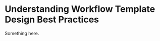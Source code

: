 [title]: # (Understanding Workflow Template Design Best Practices)
[tags]: # (XXX)
[priority]: # (5855)
# Understanding Workflow Template Design Best Practices
Something here.
